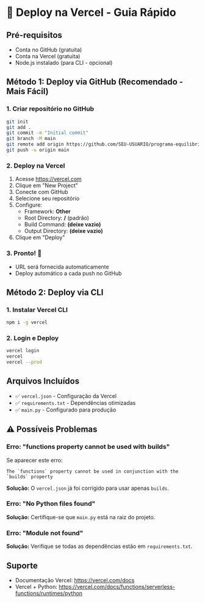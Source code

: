 # 🚀 Deploy na Vercel - Guia Rápido

## Pré-requisitos
- Conta no GitHub (gratuita)
- Conta na Vercel (gratuita)
- Node.js instalado (para CLI - opcional)

## Método 1: Deploy via GitHub (Recomendado - Mais Fácil)

### 1. Criar repositório no GitHub
```bash
git init
git add .
git commit -m "Initial commit"
git branch -M main
git remote add origin https://github.com/SEU-USUARIO/programa-equilibrio.git
git push -u origin main
```

### 2. Deploy na Vercel
1. Acesse https://vercel.com
2. Clique em "New Project"
3. Conecte com GitHub
4. Selecione seu repositório
5. Configure:
   - Framework: **Other**
   - Root Directory: **/** (padrão)
   - Build Command: **(deixe vazio)**
   - Output Directory: **(deixe vazio)**
6. Clique em "Deploy"

### 3. Pronto! 🎉
- URL será fornecida automaticamente
- Deploy automático a cada push no GitHub

## Método 2: Deploy via CLI

### 1. Instalar Vercel CLI
```bash
npm i -g vercel
```

### 2. Login e Deploy
```bash
vercel login
vercel
vercel --prod
```

## Arquivos Incluídos
- ✅ `vercel.json` - Configuração da Vercel
- ✅ `requirements.txt` - Dependências otimizadas
- ✅ `main.py` - Configurado para produção

## ⚠️ Possíveis Problemas

### Erro: "functions property cannot be used with builds"
Se aparecer este erro:
```
The `functions` property cannot be used in conjunction with the `builds` property
```
**Solução:** O `vercel.json` já foi corrigido para usar apenas `builds`.

### Erro: "No Python files found"
**Solução:** Certifique-se que `main.py` está na raiz do projeto.

### Erro: "Module not found"
**Solução:** Verifique se todas as dependências estão em `requirements.txt`.

## Suporte
- Documentação Vercel: https://vercel.com/docs
- Vercel + Python: https://vercel.com/docs/functions/serverless-functions/runtimes/python
